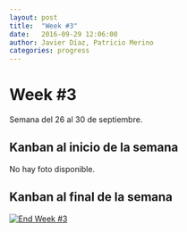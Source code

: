 ```yaml
---
layout: post
title:  "Week #3"
date:   2016-09-29 12:06:00
author: Javier Díaz, Patricio Merino
categories: progress
---
```


# Week #3

Semana del 26 al 30 de septiembre.

## Kanban al inicio de la semana
No hay foto disponible.

## Kanban al final de la semana

[![End Week #3]({{site.baseurl}}/assets/week-progress/w3-end.jpg)]({{site.baseurl}}/assets/week-progress/w3-end-hq.jpg)
